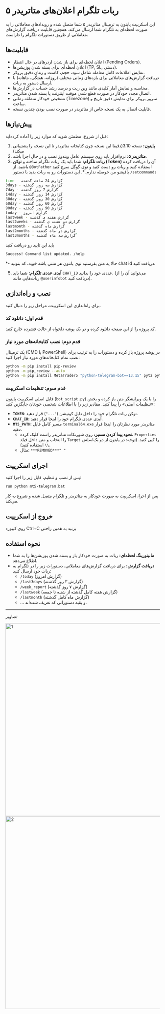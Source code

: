 # ربات تلگرام اعلان‌های متاتریدر ۵

این اسکریپت پایتون به ترمینال متاتریدر ۵ شما متصل شده و رویدادهای معاملاتی را به صورت لحظه‌ای به تلگرام شما ارسال می‌کند. همچنین قابلیت دریافت گزارش‌های معاملاتی از طریق دستورات تلگرام را داراست.

## قابلیت‌ها

  * اعلان لحظه‌ای برای باز شدن اردرهای در حال انتظار (Pending Orders).
  * اعلان لحظه‌ای برای بسته شدن پوزیشن‌ها (TP, SL, دستی).
  * نمایش اطلاعات کامل معامله شامل سود، حجم، کامنت و زمان دقیق بروکر.
  * دریافت گزارش‌های معاملاتی برای بازه‌های زمانی مختلف (روزانه، هفتگی، ماهانه) با ارسال دستور به ربات.
  * محاسبه و نمایش آمار کلیدی مانند وین ریت و درصد رشد حساب در گزارش‌ها.
  * اتصال مجدد خودکار در صورت قطع شدن موقت اینترنت یا بسته شدن متاتریدر.
  * تشخیص خودکار منطقه زمانی (Timezone) سرور بروکر برای نمایش دقیق تاریخ و ساعت.
  * قابلیت اتصال به یک نسخه خاص از متاتریدر در صورت نصب بودن چندین نسخه.

## پیش‌نیازها

قبل از شروع، مطمئن شوید که موارد زیر را آماده کرده‌اید:

1.  **پایتون:** نسخه 3.10(دقیقا این نسخه چون کتابخانه متاتریدر تا این نسخه را پشتیبانی میکند)
2.  **متاتریدر ۵:** نرم‌افزار باید روی سیستم عامل ویندوز نصب و در حال اجرا باشد.
3.  **ربات تلگرام:** شما باید یک ربات تلگرام ساخته و **توکن (Token)** آن را دریافت کرده باشید. از `@BotFather` استفاده کنید و ربات رو دست کنید و توی گوگل سرچ کنید باقیشو من حوصله ندارم.
  *.  این دستورات رو به ربات بدید با دستور `/setcommands`
```bash
time - گزارش 24 ساعت گذشته
3days - گزارش سه روز گذشته
7day - گزارش 7 روز گذشته
14day - گزارش 14 روز گذشته
30day - گزارش 30 روز گذشته
60day - گزارش 60 روز گذشته
90day - گزارش 90 روز گذشته
today - گزارش امروز
lastweek - گزارش هفته ی گذشته
last2weeks - گزارش دو هفته ی گذشته
lastmonth - گزارش ماه گذشته
last2months - گزارش دو ماه گذشته
last3months - گزارش سه ماه گذشته`
```
باید این تایید رو دریافت کنید
```bash
Success! Command list updated. /help
```
  *- حالا یه متن بفرستید توی باتتون هر متنی باشه خوبه، که بتونید chat id دریافت کنید.
 
 5.  **آیدی عددی تلگرام:** شما باید `CHAT_ID` عددی خود را بدانید. (می‌توانید آن را از ربات‌هایی مانند `@userinfobot` دریافت کنید).

## نصب و راه‌اندازی

برای راه‌اندازی این اسکریپت، مراحل زیر را دنبال کنید.

### قدم اول: دانلود کد

کد پروژه را از این صفحه دانلود کرده و در یک پوشه دلخواه از حالت فشرده خارج کنید.

### قدم دوم: نصب کتابخانه‌های مورد نیاز

یک ترمینال (CMD یا PowerShell) در پوشه پروژه باز کرده و دستورات را به ترتیب برای نصب تمام کتابخانه‌های مورد نیاز اجرا کنید:

```bash
python -m pip install pip-review
python -m pip_review --auto
python -m pip install MetaTrader5 "python-telegram-bot==13.15" pytz python-dateutil psutil
```
### قدم سوم: تنظیمات اسکریپت

فایل اصلی اسکریپت پایتون (`bot_script.py`) را با یک ویرایشگر متن باز کرده و بخش «تنظیمات اصلی» را پیدا کنید. مقادیر زیر را با اطلاعات شخصی خودتان جایگزین کنید:

  * **`TOKEN`**: توکن ربات تلگرام خود را داخل دابل کوتیشن (`"..."`) قرار دهید.
  * **`CHAT_ID`**: آیدی عددی تلگرام خود را اینجا قرار دهید.
  * **`MT5_PATH`**: مسیر کامل فایل `terminal64.exe` متاتریدر مورد نظرتان را اینجا قرار دهید.
      * **نحوه پیدا کردن مسیر:** روی شورتکات متاتریدر راست کلیک کرده، `Properties` را انتخاب و متن داخل فیلد `Target` را کپی کنید. (توجه: در پایتون از دو بک‌اسلش `\\` استفاده کنید).
      * مثال: `***REMOVED***" "`


## اجرای اسکریپت

پس از نصب و تنظیم، فایل زیر را اجرا کنید:

```bash
run python mt5-telegram.bat
```

پس از اجرا، اسکریپت به صورت خودکار به متاتریدر و تلگرام متصل شده و شروع به کار می‌کند.

## خروج از اسکریپت
روی کیبورد Ctrl+C بزنید به همین راحتی

## نحوه استفاده

  * **مانیتورینگ لحظه‌ای:** ربات به صورت خودکار باز و بسته شدن پوزیشن‌ها را به شما اطلاع می‌دهد.
  * **دریافت گزارش:** برای دریافت گزارش‌های معاملاتی، دستورات زیر را در تلگرام به ربات خود ارسال کنید:
      * `/today` (گزارش امروز)
      * `/last3days` (گزارش ۳ روز گذشته)
      * `/week_report` (گزارش ۷ روز گذشته)
      * `/lastweek` (گزارش هفته کامل گذشته از شنبه تا جمعه)
      * `/lastmonth` (گزارش ماه کامل گذشته)
      * ... و بقیه دستوراتی که تعریف شده‌اند.

-----

تصاویر 


<img width="575" height="628" alt="1" src="https://github.com/user-attachments/assets/24c18c31-86d2-4a43-ad1b-e6c78b5eaee4" />
<img width="575" height="628" alt="2" "https://github.com/user-attachments/assets/f41b1685-fd09-4580-a03d-51da68985d4b" />

